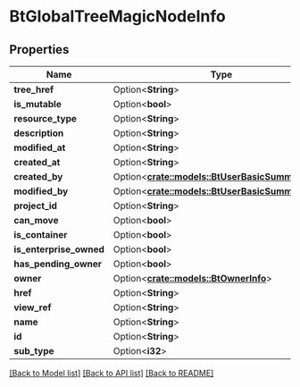# BtGlobalTreeMagicNodeInfo

## Properties

Name | Type | Description | Notes
------------ | ------------- | ------------- | -------------
**tree_href** | Option<**String**> |  | [optional]
**is_mutable** | Option<**bool**> |  | [optional]
**resource_type** | Option<**String**> |  | [optional]
**description** | Option<**String**> |  | [optional]
**modified_at** | Option<**String**> |  | [optional]
**created_at** | Option<**String**> |  | [optional]
**created_by** | Option<[**crate::models::BtUserBasicSummaryInfo**](BTUserBasicSummaryInfo.md)> |  | [optional]
**modified_by** | Option<[**crate::models::BtUserBasicSummaryInfo**](BTUserBasicSummaryInfo.md)> |  | [optional]
**project_id** | Option<**String**> |  | [optional]
**can_move** | Option<**bool**> |  | [optional]
**is_container** | Option<**bool**> |  | [optional]
**is_enterprise_owned** | Option<**bool**> |  | [optional]
**has_pending_owner** | Option<**bool**> |  | [optional]
**owner** | Option<[**crate::models::BtOwnerInfo**](BTOwnerInfo.md)> |  | [optional]
**href** | Option<**String**> |  | [optional]
**view_ref** | Option<**String**> |  | [optional]
**name** | Option<**String**> |  | [optional]
**id** | Option<**String**> |  | [optional]
**sub_type** | Option<**i32**> |  | [optional]

[[Back to Model list]](../README.md#documentation-for-models) [[Back to API list]](../README.md#documentation-for-api-endpoints) [[Back to README]](../README.md)


